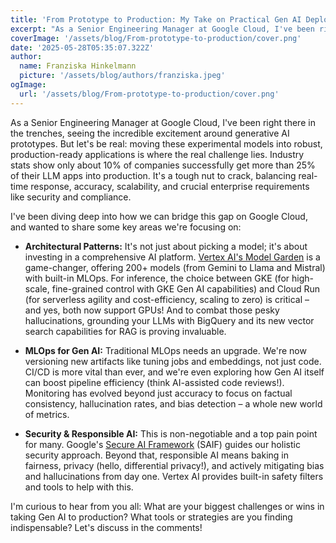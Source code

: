 ```yaml
---
title: 'From Prototype to Production: My Take on Practical Gen AI Deployments on Google Cloud'
excerpt: "As a Senior Engineering Manager at Google Cloud, I've been right there in the trenches, seeing the incredible excitement around generative AI prototypes. But let's be real: moving these experimental models into robust, production-ready applications is where the real challenge lies."
coverImage: '/assets/blog/From-prototype-to-production/cover.png'
date: '2025-05-28T05:35:07.322Z'
author:
  name: Franziska Hinkelmann
  picture: '/assets/blog/authors/franziska.jpeg'
ogImage:
  url: '/assets/blog/From-prototype-to-production/cover.png'
---
```


As a Senior Engineering Manager at Google Cloud, I've been right there in the trenches, seeing the incredible excitement around generative AI prototypes. But let's be real: moving these experimental models into robust, production-ready applications is where the real challenge lies. Industry stats show only about 10% of companies successfully get more than 25% of their LLM apps into production. It's a tough nut to crack, balancing real-time response, accuracy, scalability, and crucial enterprise requirements like security and compliance.

I've been diving deep into how we can bridge this gap on Google Cloud, and wanted to share some key areas we're focusing on:

* **Architectural Patterns:** It's not just about picking a model; it's about investing in a comprehensive AI platform. [Vertex AI's Model Garden](https://cloud.google.com/vertex-ai/generative-ai/docs/model-garden/explore-models?utm_campaign=CDR_0x79ffd047_awareness&utm_medium=external&utm_source=blog) is a game-changer, offering 200+ models (from Gemini to Llama and Mistral) with built-in MLOps. For inference, the choice between GKE (for high-scale, fine-grained control with GKE Gen AI capabilities) and Cloud Run (for serverless agility and cost-efficiency, scaling to zero) is critical – and yes, both now support GPUs! And to combat those pesky hallucinations, grounding your LLMs with BigQuery and its new vector search capabilities for RAG is proving invaluable.

* **MLOps for Gen AI:** Traditional MLOps needs an upgrade. We're now versioning new artifacts like tuning jobs and embeddings, not just code. CI/CD is more vital than ever, and we're even exploring how Gen AI itself can boost pipeline efficiency (think AI-assisted code reviews!). Monitoring has evolved beyond just accuracy to focus on factual consistency, hallucination rates, and bias detection – a whole new world of metrics.

* **Security & Responsible AI:** This is non-negotiable and a top pain point for many. Google's [Secure AI Framework](https://safety.google/cybersecurity-advancements/saif/) (SAIF) guides our holistic security approach. Beyond that, responsible AI means baking in fairness, privacy (hello, differential privacy!), and actively mitigating bias and hallucinations from day one. Vertex AI provides built-in safety filters and tools to help with this.


I'm curious to hear from you all: What are your biggest challenges or wins in taking Gen AI to production? What tools or strategies are you finding indispensable? Let's discuss in the comments!
